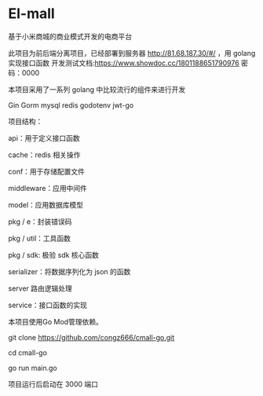 # El-mall
基于小米商城的商业模式开发的电商平台

此项目为前后端分离项目，已经部署到服务器 http://81.68.187.30/#/ ，用 golang 实现接口函数
开发测试文档:https://www.showdoc.cc/1801188651790976 密码：0000


本项目采用了一系列 golang 中比较流行的组件来进行开发

Gin
Gorm
mysql
redis
godotenv
jwt-go

项目结构：

api：用于定义接口函数

cache：redis 相关操作

conf：用于存储配置文件

middleware：应用中间件

model：应用数据库模型

pkg / e：封装错误码

pkg / util：工具函数

pkg / sdk: 极验 sdk 核心函数

serializer：将数据序列化为 json 的函数

server 路由逻辑处理

service：接口函数的实现


本项目使用Go Mod管理依赖。

git clone https://github.com/congz666/cmall-go.git

cd cmall-go

go run main.go

项目运行后启动在 3000 端口
